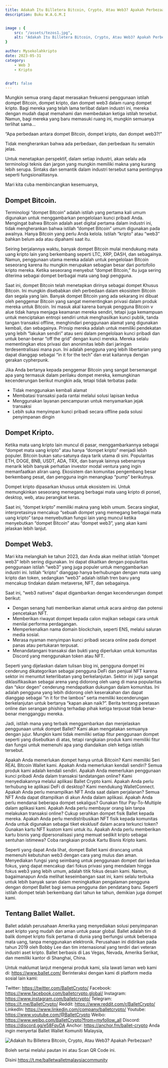 ```yaml
---
title: Adakah Itu Billetera Bitcoin, Crypto, Atau Web3? Apakah Perbezaan?
description: Buku W.A.G.M.I


image : {
    src: "/assets/tezos1.jpg",
    alt: "Adakah Itu Billetera Bitcoin, Crypto, Atau Web3? Apakah Perbezaan?",
}

author: Mysekolahkripto
date: 2023-05-31
category:
    - Web 3
    - Kripto


draft: false
---
```



Mungkin semua orang dapat merasakan frekuensi penggunaan istilah dompet Bitcoin, dompet kripto, dan dompet web3 dalam ruang dompet kripto. Bagi mereka yang telah lama terlibat dalam industri ini, mereka dengan mudah dapat memahami dan membedakan ketiga istilah tersebut. Namun, bagi mereka yang baru memasuki ruang ini, mungkin semuanya terlihat sama…

“Apa perbedaan antara dompet Bitcoin, dompet kripto, dan dompet web3?!”

Tidak mengherankan bahwa ada perbedaan, dan perbedaan itu semakin jelas.

Untuk menetapkan perspektif, dalam setiap industri, akan selalu ada terminologi teknis dan jargon yang mungkin memiliki makna yang kurang lebih serupa. Sintaks dan semantik dalam industri tersebut sama pentingnya seperti fungsionalitasnya.

Mari kita cuba membincangkan kesemuanya,

## Dompet Bitcoin.
Terminologi “dompet Bitcoin” adalah istilah yang pertama kali umum digunakan untuk menggambarkan pengelolaan kunci pribadi Anda. Mengingat bahwa Bitcoin adalah aset digital pertama dalam industri ini, tidak mengherankan bahwa istilah “dompet Bitcoin” umum digunakan pada awalnya. Hanya Bitcoin yang perlu Anda kelola. Istilah “kripto” atau “web3” bahkan belum ada atau dipahami saat itu.

Seiring berjalannya waktu, banyak dompet Bitcoin mulai mendukung mata uang kripto lain yang berkembang seperti LTC, XRP, DASH, dan sebagainya. Namun, penggunaan utama mereka adalah untuk pengelolaan Bitcoin seseorang karena itu mungkin merupakan sebagian besar dari portofolio kripto mereka. Ketika seseorang menyebut “dompet Bitcoin,” itu juga sering diterima sebagai dompet berbagai mata uang bagi pengguna.

Saat ini, dompet Bitcoin telah menetapkan dirinya sebagai dompet Khusus Bitcoin. Ini mungkin disebabkan oleh perbedaan dalam ekosistem Bitcoin dan segala yang lain. Banyak dompet Bitcoin yang ada sekarang ini dibuat oleh penggemar Bitcoin yang sangat mementingkan privasi dalam produk mereka untuk Bitcoin. Ini masuk akal karena banyak pengguna Bitcoin v alue tidak hanya menjaga keamanan mereka sendiri, tetapi juga kemampuan untuk menciptakan entropi sendiri untuk menghasilkan kunci publik, tanda tangan transaksi offline, menghindari penggunaan alamat yang digunakan kembali, dan sebagainya. Prinsip mereka adalah untuk memiliki pendekatan yang lebih “lakukan sendiri” atau seni dalam pengelolaan kunci pribadi dan untuk benar-benar “off the grid” dengan kunci mereka. Mereka selalu mementingkan etos privasi dan anonimitas lebih dari jaringan terdesentralisasi mana pun. Ini adalah pengguna yang lebih libertarian yang dapat dianggap sebagai “in it for the tech” dan erat kaitannya dengan gerakan cypherpunk.

Jika Anda bertanya kepada penggemar Bitcoin yang sangat bersemangat apa yang termasuk dalam perilaku dompet mereka, kemungkinan kecenderungan berikut mungkin ada, tetapi tidak terbatas pada:



- Tidak menggunakan kembali alamat
- Membatasi transaksi pada rantai melalui solusi lapisan kedua
- Menggunakan layanan pencampuran untuk menyamarkan jejak transaksi
- Lebih suka menyimpan kunci pribadi secara offline pada solusi penyimpanan dingin


## Dompet Kripto.
Ketika mata uang kripto lain muncul di pasar, menggambarkannya sebagai “dompet mata uang kripto” atau hanya “dompet kripto” menjadi lebih populer. Bitcoin bukan satu-satunya daya tarik utama di sini. Popularitas ETH, DOGE, BNB, USDT, ADA, TRX, dan banyak lainnya sebenarnya menarik lebih banyak perhatian investor modal ventura yang ingin memanfaatkan aliran uang. Ekosistem dan komunitas pengembang besar berkembang pesat, dan pengguna ingin menangkap “pump” berikutnya.

Dompet kripto dipasarkan khusus untuk ekosistem ini. Untuk memungkinkan seseorang memegang berbagai mata uang kripto di ponsel, desktop, web, atau perangkat keras.

Saat ini, “dompet kripto” memiliki makna yang lebih umum. Secara singkat, interpretasinya mencakup “sebuah dompet yang memegang berbagai mata uang kripto” tanpa menyebutkan fungsi lain yang muncul ketika menyebutkan “dompet Bitcoin” atau “dompet web3”, yang akan kami jelaskan lebih lanjut.

## Dompet Web3.
Mari kita melangkah ke tahun 2023, dan Anda akan melihat istilah “dompet web3” lebih sering digunakan. Ini dapat dikaitkan dengan popularitas penggunaan istilah “web3” yang juga populer untuk menggambarkan industri ini. Istilah “kripto” dianggap hanya berhubungan dengan mata uang kripto dan token, sedangkan “web3” adalah istilah tren baru yang mencakup tindakan dalam metaverse, NFT, dan sebagainya.

Saat ini, “web3 natives” dapat digambarkan dengan kecenderungan dompet berikut:



- Dengan senang hati memberikan alamat untuk acara airdrop dan potensi pencetakan NFT.
- Memberikan riwayat dompet kepada calon majikan sebagai cara untuk menilai performa perdagangan.
- Memperkenalkan nama domain blockchain, seperti ENS, melalui saluran media sosial.
- Merasa nyaman menyimpan kunci pribadi secara online pada dompet panas atau pertukaran terpusat.
- Menandatangani transaksi dan bukti yang diperlukan untuk komunitas Discord yang menggunakan token atau NFT.


Seperti yang dijelaskan dalam tulisan blog ini, pengguna dompet ini cenderung dikategorikan sebagai pengguna DeFi dan penjual NFT karena sektor ini menuntut keterlibatan yang berkelanjutan. Sektor ini juga sangat diklasifikasikan sebagai arena yang didorong oleh uang di mana popularitas dan “skor degen” cenderung mendapatkan dukungan dalam komunitas. Ini adalah pengguna yang lebih didorong oleh keserakahan dan dapat dianggap sebagai “in it for the lambos” serta memiliki kecenderungan berkelanjutan untuk bertanya “kapan akan naik?”. Berita tentang peretasan online dan serangan phishing terhadap pihak ketiga terpusat tidak benar-benar mengganggu mereka.

Jadi, istilah mana yang terbaik menggambarkan dan menjelaskan penggunaan untuk dompet Ballet? Kami akan mengatakan semuanya dengan jujur. Mungkin kami tidak memiliki setiap fitur penggunaan dompet seperti yang disebutkan di atas, tetapi rangkaian produk kami memiliki fitur dan fungsi untuk memenuhi apa yang diandaikan oleh ketiga istilah tersebut.

Apakah Anda memerlukan dompet hanya untuk Bitcoin? Kami memiliki Seri REAL Bitcoin Wallet kami. Apakah Anda memerlukan kendali sendiri? Semua produk kami adalah kendali sendiri. Apakah Anda memerlukan penggunaan kunci pribadi Anda dalam transaksi tandatangan online? Kami menyediakannya melalui aplikasi Ballet Crypto kami. Apakah Anda perlu terhubung ke aplikasi DeFi di desktop? Kami mendukung WalletConnect. Apakah Anda perlu menampilkan NFT Anda saat dalam perjalanan? Semua NFT Anda dapat ditampilkan di akun Anda dalam aplikasi. Apakah Anda perlu mendanai beberapa dompet sekaligus? Gunakan fitur Pay-To-Multiple dalam aplikasi kami. Apakah Anda perlu membayar orang lain tanpa melakukan transaksi online? Cukup serahkan dompet fisik Ballet kepada mereka. Apakah Anda perlu mendistribusikan NFT fisik kepada komunitas Anda untuk digunakan sebagai tiket eksklusif dalam acara terkunci token? Gunakan kartu NFT kustom kami untuk itu. Apakah Anda perlu memberikan kartu bisnis yang dipersonalisasi yang memuat sedikit kripto sebagai sentuhan istimewa? Coba rangkaian produk Kartu Bisnis Kripto kami.

Seperti yang dapat Anda lihat, dompet Ballet kami dirancang untuk memenuhi kebutuhan web3 dengan cara yang mulus dan aman. Menyediakan fungsi yang seimbang untuk penggunaan dompet dari kedua fokus, yang dapat mencakup dari fokus privasi yang mendalam hingga fokus web3 yang lebih umum, adalah titik fokus desain kami. Namun, bagaimanapun Anda melihat keseimbangan saat ini, kami selalu terbuka untuk lebih banyak saran dalam meningkatkan pengalaman pengguna dengan dompet Ballet bagi semua pengguna dan pendatang baru. Seperti istilah dompet telah berkembang dari tahun ke tahun, demikian juga dompet kami.

## Tentang Ballet Wallet.
Ballet adalah perusahaan Amerika yang menyediakan solusi penyimpanan aset kripto yang mudah dan aman untuk pasar global. Ballet adalah tim di balik dompet kripto fisik pertama di dunia yang berfungsi untuk beberapa mata uang, tanpa menggunakan elektronik. Perusahaan ini didirikan pada tahun 2019 oleh Bobby Lee dan tim internasional yang terdiri dari veteran industri aset kripto. Ballet berbasis di Las Vegas, Nevada, Amerika Serikat, dan memiliki kantor di Shanghai, China.

Untuk maklumat lanjut mengenai produk kami, sila lawati laman web kami di: https://www.ballet.com/
Berinteraksi dengan kami di platform media sosial lain kami:

Twitter: https://twitter.com/BalletCrypto/
Facebook: https://www.facebook.com/balletcrypto.global/
Instagram: https://www.instagram.com/balletcrypto/
Telegram: https://t.me/BalletCrypto/
Reddit: https://www.reddit.com/r/BalletCrypto/
LinkedIn: https://www.linkedin.com/company/balletcrypto/
Youtube: https://www.youtube.com/@BalletCrypto
Weibo: https://www.weibo.com/BalletCrypto?from=myfollow_all
Discord: https://discord.gg/e58FqyDA
Anchor: https://anchor.fm/ballet-crypto
Anda ingin menyertai Ballet Wallet Komuniti Malaysia,

<img src="/assets/BP5-ballet-wallet.webp" alt="Adakah Itu Billetera Bitcoin, Crypto, Atau Web3? Apakah Perbezaan?" class="pt-4 w-1/2 mx-auto rounded-md">

Boleh sertai melalui pautan ini atau Scan QR Code ini.

Disini https://t.me/balletwalletmalaysiacommunity